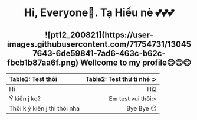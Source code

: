 <h1 align="center"> Hi, Everyone🐾. <a src="https://www.facebook.com/TaHieu2709/">Tạ Hiếu nè<a/> 💕💕💕 </h1>

<h2 align="center"> ![pt12_200821](https://user-images.githubusercontent.com/71754731/130457643-6de59841-7ad6-463c-b62c-fbcb1b87aa6f.png) Wellcome to my profile😊😊😊 </h2>

| Table1: Test thôi | Table2: Test thử tí nhé :> |
| :---   |    ---:|
| Hi | Hi2 |
| Ý kiến j ko? | Em test vui thôi:> |
| Thôi k ý kiến j thì thôi nha | Bye Bye 😶 |
